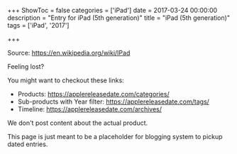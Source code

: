 +++
ShowToc = false
categories = ['iPad']
date = 2017-03-24 00:00:00
description = "Entry for iPad (5th generation)"
title = "iPad (5th generation)"
tags = ['iPad', '2017']

+++

Source: https://en.wikipedia.org/wiki/IPad

Feeling lost?

You might want to checkout these links:
- Products: https://applereleasedate.com/categories/
- Sub-products with Year filter: https://applereleasedate.com/tags/
- Timeline: https://applereleasedate.com/archives/

We don't post content about the actual product. 



This page is just meant to be a placeholder for blogging system to pickup dated entries. 


